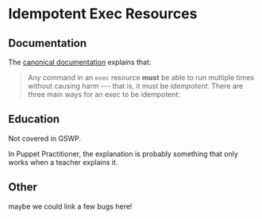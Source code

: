 # Idempotent Exec Resources

## Documentation

The [canonical documentation](https://puppet.com/docs/puppet/latest/types/exec.html) explains that:

> Any command in an `exec` resource **must** be able to run multiple times without causing harm --- that is, it must be *idempotent*. There are three main ways for an exec to be idempotent:

## Education

Not covered in GSWP.

In Puppet Practitioner, the explanation is probably something that only works when a teacher explains it.

## Other

maybe we could link a few bugs here!
